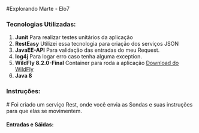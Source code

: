 #Explorando Marte - Elo7

### Tecnologias Utilizadas:
1. **Junit** Para realizar testes unitários da aplicação
2. **RestEasy** Utilizei essa tecnologia para criação dos serviços JSON
3. **JavaEE-API** Para validação das entradas do meu Request.
4. **log4j** Para logar erro caso tenha alguma exception.
5. **WildFly 8.2.0-Final** Container para roda a aplicação [Download do WildFly]( http://download.jboss.org/wildfly/8.2.0.Final/wildfly-8.2.0.Final.zip)
6. **Java 8**

### Instruções:

\# Foi criado um serviço Rest, onde você envia as Sondas e suas instruções para que elas se movimentem.

#### Entradas e Sáidas:


